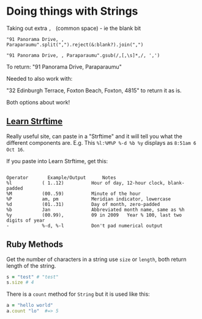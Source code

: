 # Doing things with Strings

Taking out extra `, ` (common space) - ie the blank bit

`"91 Panorama Drive, , Paraparaumu".split(",").reject(&:blank?).join(",")`

`"91 Panorama Drive, , Paraparaumu".gsub(/,[,\s]*,/, ',')`

To return: "91 Panorama Drive, Paraparaumu"

Needed to also work with:

"32 Edinburgh Terrace, Foxton Beach, Foxton, 4815" to return it as is.

Both options about work!


## [Learn Strftime](http://learnstrftime.com/)
Really useful site, can paste in a "Strftime" and it will tell you what the different components are.
E.g.
This  `%l:%M%P %-d %b %y` displays as `8:51am 6 Oct 16`.

If you paste into Learn Strftime, get this:
```

Operator	   Example/Output	   Notes
%l           ( 1..12)          Hour of day, 12-hour clock, blank-padded
%M           (00..59)          Minute of the hour
%P           am, pm            Meridian indicator, lowercase
%d           (01..31)          Day of month, zero-padded
%b           Jan               Abbreviated month name, same as %h
%y           (00.99),          09 in 2009	Year % 100, last two digits of year
-            %-d, %-l          Don't pad numerical output
```

## Ruby Methods

Get the number of characters in a string use `size` or `length`, both return length of the string.

```ruby
s = "test" # "test"
s.size # 4
```


There is a `count` method for `String` but it is used like this:

```ruby
a = "hello world"
a.count "lo"  #=> 5
```
